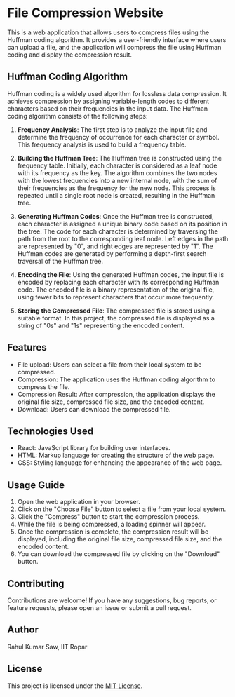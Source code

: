 # File Compression Website

This is a web application that allows users to compress files using the Huffman coding algorithm. It provides a user-friendly interface where users can upload a file, and the application will compress the file using Huffman coding and display the compression result.

## Huffman Coding Algorithm

Huffman coding is a widely used algorithm for lossless data compression. It achieves compression by assigning variable-length codes to different characters based on their frequencies in the input data. The Huffman coding algorithm consists of the following steps:

1. **Frequency Analysis**: The first step is to analyze the input file and determine the frequency of occurrence for each character or symbol. This frequency analysis is used to build a frequency table.

2. **Building the Huffman Tree**: The Huffman tree is constructed using the frequency table. Initially, each character is considered as a leaf node with its frequency as the key. The algorithm combines the two nodes with the lowest frequencies into a new internal node, with the sum of their frequencies as the frequency for the new node. This process is repeated until a single root node is created, resulting in the Huffman tree.

3. **Generating Huffman Codes**: Once the Huffman tree is constructed, each character is assigned a unique binary code based on its position in the tree. The code for each character is determined by traversing the path from the root to the corresponding leaf node. Left edges in the path are represented by "0", and right edges are represented by "1". The Huffman codes are generated by performing a depth-first search traversal of the Huffman tree.

4. **Encoding the File**: Using the generated Huffman codes, the input file is encoded by replacing each character with its corresponding Huffman code. The encoded file is a binary representation of the original file, using fewer bits to represent characters that occur more frequently.

5. **Storing the Compressed File**: The compressed file is stored using a suitable format. In this project, the compressed file is displayed as a string of "0s" and "1s" representing the encoded content.

## Features

- File upload: Users can select a file from their local system to be compressed.
- Compression: The application uses the Huffman coding algorithm to compress the file.
- Compression Result: After compression, the application displays the original file size, compressed file size, and the encoded content.
- Download: Users can download the compressed file.

## Technologies Used

- React: JavaScript library for building user interfaces.
- HTML: Markup language for creating the structure of the web page.
- CSS: Styling language for enhancing the appearance of the web page.

## Usage Guide

1. Open the web application in your browser.
2. Click on the "Choose File" button to select a file from your local system.
3. Click the "Compress" button to start the compression process.
4. While the file is being compressed, a loading spinner will appear.
5. Once the compression is complete, the compression result will be displayed, including the original file size, compressed file size, and the encoded content.
6. You can download the compressed file by clicking on the "Download" button.

## Contributing

Contributions are welcome! If you have any suggestions, bug reports, or feature requests, please open an issue or submit a pull request.

## Author

Rahul Kumar Saw, IIT Ropar

## License

This project is licensed under the [MIT License](LICENSE).

